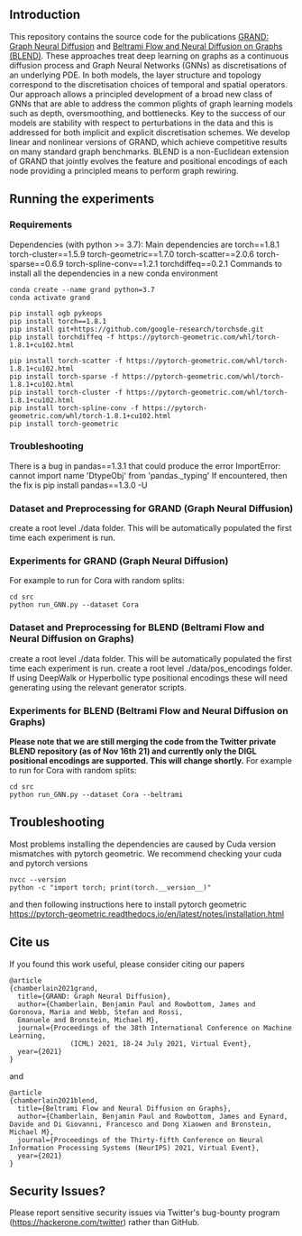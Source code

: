 ## Introduction

This repository contains the source code for the publications [GRAND: Graph Neural Diffusion](https://icml.cc/virtual/2021/poster/8889) and [Beltrami Flow and Neural Diffusion on Graphs (BLEND)](https://arxiv.org/abs/2110.09443).
These approaches treat deep learning on graphs as a continuous diffusion process and Graph Neural
Networks (GNNs) as discretisations of an underlying PDE. In both models, the layer structure and
topology correspond to the discretisation choices
of temporal and spatial operators. Our approach allows a principled development of a broad new
class of GNNs that are able to address the common plights of graph learning models such as
depth, oversmoothing, and bottlenecks. Key to
the success of our models are stability with respect to perturbations in the data and this is addressed for both 
implicit and explicit discretisation schemes. We develop linear and nonlinear
versions of GRAND, which achieve competitive results on many standard graph benchmarks. BLEND is a non-Euclidean extension of GRAND that jointly evolves the feature and positional encodings of each node providing a principled means to perform graph rewiring.

## Running the experiments

### Requirements
Dependencies (with python >= 3.7):
Main dependencies are
torch==1.8.1
torch-cluster==1.5.9
torch-geometric==1.7.0
torch-scatter==2.0.6
torch-sparse==0.6.9
torch-spline-conv==1.2.1
torchdiffeq==0.2.1
Commands to install all the dependencies in a new conda environment
```
conda create --name grand python=3.7
conda activate grand

pip install ogb pykeops
pip install torch==1.8.1
pip install git+https://github.com/google-research/torchsde.git
pip install torchdiffeq -f https://pytorch-geometric.com/whl/torch-1.8.1+cu102.html

pip install torch-scatter -f https://pytorch-geometric.com/whl/torch-1.8.1+cu102.html
pip install torch-sparse -f https://pytorch-geometric.com/whl/torch-1.8.1+cu102.html
pip install torch-cluster -f https://pytorch-geometric.com/whl/torch-1.8.1+cu102.html
pip install torch-spline-conv -f https://pytorch-geometric.com/whl/torch-1.8.1+cu102.html
pip install torch-geometric
```

### Troubleshooting

There is a bug in pandas==1.3.1 that could produce the error ImportError: cannot import name 'DtypeObj' from 'pandas._typing'
If encountered, then the fix is 
pip install pandas==1.3.0 -U

### Dataset and Preprocessing for GRAND (Graph Neural Diffusion)
create a root level ./data folder. This will be automatically populated the first time each experiment is run.

### Experiments for GRAND (Graph Neural Diffusion)
For example to run for Cora with random splits:
```
cd src
python run_GNN.py --dataset Cora 
```

### Dataset and Preprocessing for BLEND (Beltrami Flow and Neural Diffusion on Graphs)
create a root level ./data folder. This will be automatically populated the first time each experiment is run.
create a root level ./data/pos_encodings folder. If using DeepWalk or Hyperbollic type positional encodings these will need generating using the relevant generator scripts.

### Experiments for BLEND (Beltrami Flow and Neural Diffusion on Graphs)
**Please note that we are still merging the code from the Twitter private BLEND repository (as of Nov 16th 21) and currently only the DIGL positional encodings are supported. This will change shortly.**
For example to run for Cora with random splits:
```
cd src
python run_GNN.py --dataset Cora --beltrami
```

## Troubleshooting 

Most problems installing the dependencies are caused by Cuda version mismatches with pytorch geometric. We recommend checking your cuda and pytorch versions
```
nvcc --version
python -c "import torch; print(torch.__version__)"
```
and then following instructions here to install pytorch geometric
https://pytorch-geometric.readthedocs.io/en/latest/notes/installation.html

## Cite us
If you found this work useful, please consider citing our papers
```
@article
{chamberlain2021grand,
  title={GRAND: Graph Neural Diffusion},
  author={Chamberlain, Benjamin Paul and Rowbottom, James and Goronova, Maria and Webb, Stefan and Rossi, 
  Emanuele and Bronstein, Michael M},
  journal={Proceedings of the 38th International Conference on Machine Learning,
               (ICML) 2021, 18-24 July 2021, Virtual Event},
  year={2021}
}
```
and
```
@article
{chamberlain2021blend,
  title={Beltrami Flow and Neural Diffusion on Graphs},
  author={Chamberlain, Benjamin Paul and Rowbottom, James and Eynard, Davide and Di Giovanni, Francesco and Dong Xiaowen and Bronstein, Michael M},
  journal={Proceedings of the Thirty-fifth Conference on Neural Information Processing Systems (NeurIPS) 2021, Virtual Event},
  year={2021}
}
```




## Security Issues?
Please report sensitive security issues via Twitter's bug-bounty program (https://hackerone.com/twitter) rather than GitHub.

